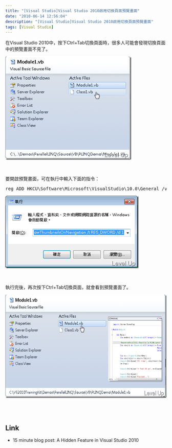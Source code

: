 ```yaml
---
title: "[Visual Studio]Visual Studio 2010啟用切換頁面預覽畫面"
date: "2010-06-14 12:56:04"
description: "[Visual Studio]Visual Studio 2010啟用切換頁面預覽畫面"
tags: [Visual Studio]
---
```


<p>在Visual Studio 2010中，按下Ctrl+Tab切換頁面時，很多人可能會發現切換頁面中的預覽畫面不見了。</p>  <p><img style="border-bottom: 0px; border-left: 0px; display: inline; border-top: 0px; border-right: 0px" title="image" border="0" alt="image" src="\images\posts\15874\image_thumb.png" width="394" height="324" /> </p>  <p> </p>  <p>要開啟預覽畫面，可在執行中輸入下面的指令：</p>  <div style="padding-bottom: 0px; margin: 0px; padding-left: 0px; padding-right: 0px; display: inline; float: none; padding-top: 0px" id="scid:812469c5-0cb0-4c63-8c15-c81123a09de7:e4bf7b3b-4d0a-4074-a9e4-c26ea4917084" class="wlWriterEditableSmartContent"><pre name="code" class="xml">reg ADD HKCU\Software\Microsoft\VisualStudio\10.0\General /v ShowThumbnailsOnNavigation /t REG_DWORD /d 1</pre></div>

<p><img style="border-bottom: 0px; border-left: 0px; display: inline; border-top: 0px; border-right: 0px" title="image" border="0" alt="image" src="\images\posts\15874\image_thumb_2.png" width="417" height="228" /> </p>

<p> </p>

<p>執行完後，再次按下Ctrl+Tab切換頁面，就會看到預覽畫面了。</p>

<p><img style="border-bottom: 0px; border-left: 0px; display: inline; border-top: 0px; border-right: 0px" title="image" border="0" alt="image" src="\images\posts\15874\image_thumb_1.png" width="604" height="324" /> </p>

<p> </p>

<p />

<p />

<h2>Link</h2>

<ul>
  <li>15 minute blog post: A Hidden Feature in Visual Studio 2010</li>
</ul>
